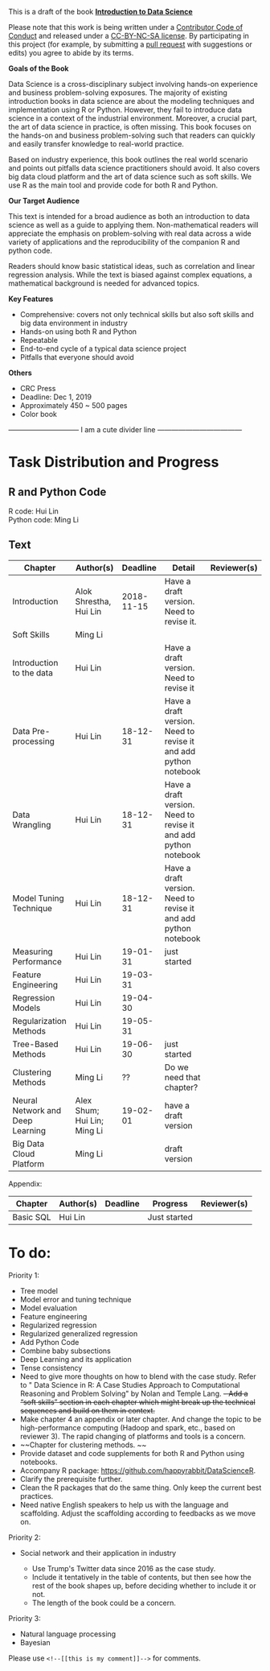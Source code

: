 This is a draft of the book [**Introduction to Data Science**](http://scientistcafe.com/IDS/)

Please note that this work is being written under a [Contributor Code of Conduct](https://github.com/happyrabbit/IntroDataScience/blob/master/CONDUCT.md) and released under a [CC-BY-NC-SA license](https://creativecommons.org/licenses/by-nc-sa/3.0/us/). By participating in this project (for example, by submitting a [pull request](https://github.com/happyrabbit/IntroDataScience/issues) with suggestions or edits) you agree to abide by its terms.


**Goals of the Book**

Data Science is a cross-disciplinary subject involving hands-on experience and business problem-solving exposures. The majority of existing introduction books in data science are about the modeling techniques and implementation using R or Python. However, they fail to introduce data science in a context of the industrial environment. Moreover, a crucial part, the art of data science in practice, is often missing. This book focuses on the hands-on and business problem-solving such that readers can quickly and easily transfer knowledge to real-world practice. 

Based on industry experience, this book outlines the real world scenario and points out pitfalls data science practitioners should avoid. It also covers big data cloud platform and the art of data science such as soft skills. We use R as the main tool and provide code for both R and Python.

**Our Target Audience**

This text is intended for a broad audience as both an introduction to data science as well as a guide to applying them. Non-mathematical readers will appreciate the emphasis on problem-solving with real data across a wide variety of applications and the reproducibility of the companion R and python code.

Readers should know basic statistical ideas, such as correlation and linear regression analysis. While the text is biased against complex equations, a mathematical background is needed for advanced topics.


**Key Features**

- Comprehensive: covers not only technical skills but also soft skills and big data environment in industry
- Hands-on using both R and Python
- Repeatable
- End-to-end cycle of a typical data science project
- Pitfalls that everyone should avoid


**Others**

- CRC Press
- Deadline: Dec 1, 2019
- Approximately 450 ~ 500 pages
- Color book

—————————— I am a cute divider line ————————————

# Task Distribution and Progress

## R and Python Code

R code: Hui Lin  
Python code: Ming Li

## Text

| Chapter | Author(s) | Deadline | Detail | Reviewer(s) |
|---------|-----------|----------|----------|-------------|
| Introduction | Alok Shrestha,  Hui Lin| 2018-11-15 | Have a draft version. Need to revise it. |    |
| Soft Skills | Ming Li |  |  | |
| Introduction to the data | Hui Lin |  |  Have a draft version. Need to revise it  |   |
| Data Pre-processing | Hui Lin | 18-12-31 | Have a draft version. Need to revise it and add python notebook |  |
| Data Wrangling | Hui Lin | 18-12-31 | Have a draft version. Need to revise it and add python notebook |  |
| Model Tuning Technique| Hui Lin | 18-12-31 | Have a draft version. Need to revise it and add python notebook |   |
| Measuring Performance | Hui Lin | 19-01-31 |  just started |  |
| Feature Engineering | Hui Lin | 19-03-31 |  |  |
| Regression Models | Hui Lin | 19-04-30 |  |  |
| Regularization Methods | Hui Lin | 19-05-31 |  |  |
| Tree-Based Methods | Hui Lin| 19-06-30 | just started  |  |
| Clustering Methods | Ming Li | ?? | Do we need that chapter? |  |
| Neural Network and Deep Learning | Alex Shum; Hui Lin; Ming Li | 19-02-01 | have a draft version |  |
| Big Data Cloud Platform | Ming Li |  | draft version | |

Appendix:

| Chapter | Author(s) | Deadline | Progress | Reviewer(s) |
|---------|-----------|----------|----------|-------------|
| Basic SQL | Hui Lin |  | Just started |  |


# To do:

Priority 1: 

- Tree model 
- Model error and tuning technique
- Model evaluation
- Feature engineering
- Regularized regression
- Regularized generalized regression
- Add Python Code
- Combine baby subsections
- Deep Learning and its application
- Tense consistency
- Need to give more thoughts on how to blend with the case study. Refer to " Data Science in R: A Case Studies Approach to Computational Reasoning and Problem Solving" by Nolan and Temple Lang.
  ~~- Add a “soft skills” section in each chapter which might break up the technical sequences and build on them in context.~~
- Make chapter 4 an appendix or later chapter. And change the topic to be high-performance computing (Hadoop and spark, etc., based on reviewer 3). The rapid changing of platforms and tools is a concern. 
- ~~Chapter for clustering methods. ~~
- Provide dataset and code supplements for both R and Python using notebooks. 
- Accompany R package: https://github.com/happyrabbit/DataScienceR. 
- Clarify the prerequisite further.
- Clean the R packages that do the same thing. Only keep the current best practices.
- Need native English speakers to help us with the language and scaffolding. Adjust the scaffolding according to feedbacks as we move on. 


Priority 2:

- Social network and their application in industry 

    - Use Trump's Twitter data since 2016 as the case study.  
    - Include it tentatively in the table of contents, but then see how the rest of the book shapes up, before deciding whether to include it or not. 
    - The length of the book could be a concern. 


Priority 3:
​    
- Natural language processing
- Bayesian

Please use `<!--[[this is my comment]]-->` for comments.
